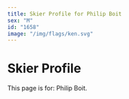```yaml
---
title: Skier Profile for Philip Boit
sex: "M"
id: "1658"
image: "/img/flags/ken.svg" 
---
```


# Skier Profile

This page is for: Philip Boit.
    